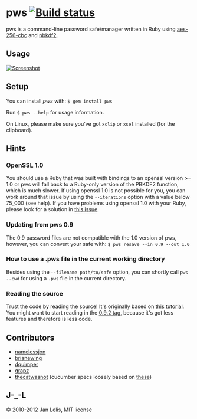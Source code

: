 pws [![Build status](http://travis-ci.org/janlelis/pws.png)](http://travis-ci.org/janlelis/pws)
===
pws is a command-line password safe/manager written in Ruby using [aes-256-cbc](http://en.wikipedia.org/wiki/Advanced_Encryption_Standard) and [pbkdf2](http://en.wikipedia.org/wiki/PBKDF2).


Usage
---
[![Screenshot](http://rbjl.net/pws-example.png)](http://rbjl.net/60-pws-the-ruby-powered-command-line-password-manager)


Setup
---
You can install *pws* with: `$ gem install pws`

Run `$ pws --help` for usage information.

On Linux, please make sure you've got `xclip` or `xsel` installed (for the clipboard).

Hints
---

### OpenSSL 1.0
You should use a Ruby that was built with bindings to an openssl version >= 1.0 or pws will fall back to a Ruby-only version of the PBKDF2 function, which is much slower. If using openssl 1.0 is not possible for you, you can work around that issue by using the `--iterations` option with a value below 75\_000 (see help). If you have problems using openssl 1.0 with your Ruby, please look for a solution in [this issue](https://github.com/janlelis/pws/issues/7).


### Updating from pws 0.9
The 0.9 password files are not compatible with the 1.0 version of pws, however, you can convert your safe with:
`$ pws resave --in 0.9 --out 1.0`


### How to use a .pws file in the current working directory
Besides using the `--filename path/to/safe` option, you can shortly call `pws --cwd` for using a `.pws` file in the current directory.


### Reading the source
Trust the code by reading the source! It's originally based on [this tutorial](http://rbjl.net/41-tutorial-build-your-own-password-safe-with-ruby). You might want to start reading in the [0.9.2 tag](https://github.com/janlelis/pws/tree/0.9.2), because it's got less features and therefore is less code.


Contributors
---
* [namelessjon](https://github.com/namelessjon/)
* [brianewing](https://github.com/brianewing/)
* [dquimper](https://github.com/dquimper/)
* [grapz](https://github.com/grapz/)
* [thecatwasnot](https://github.com/thecatwasnot/) (cucumber specs loosely based on [these](https://github.com/thecatwasnot/passwordsafe/blob/master/features/))


J-\_-L
---
© 2010-2012 Jan Lelis, MIT license
